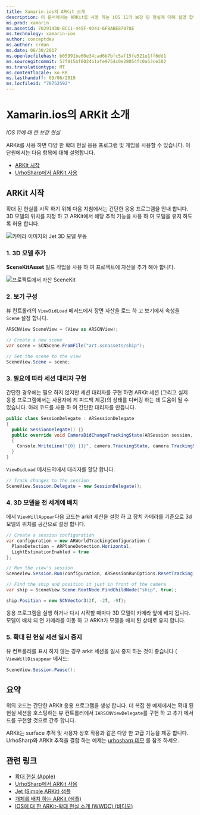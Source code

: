 ```yaml
---
title: Xamarin.ios의 ARKit 소개
description: 이 문서에서는 ARKit를 사용 하는 iOS 11의 보강 된 현실에 대해 설명 합니다. 응용 프로그램에 3D 모델을 추가 하 고, 보기를 구성 하 고, 세션 대리자를 구현 하 고, 전 세계에 3D 모델을 배치 하 고, 확대 된 현실 세션을 일시 중지 하는 방법을 설명 합니다.
ms.prod: xamarin
ms.assetid: 70291430-BCC1-445F-9D41-6FBABE87078E
ms.technology: xamarin-ios
author: conceptdev
ms.author: crdun
ms.date: 08/30/2017
ms.openlocfilehash: b05991be60e34cad6b7bfc5af15fe521e1ff6dd1
ms.sourcegitcommit: 57f815bf0024b1afe9754c0e28054fc0a53ce302
ms.translationtype: MT
ms.contentlocale: ko-KR
ms.lasthandoff: 09/06/2019
ms.locfileid: "70752592"
---
```

# <a name="introduction-to-arkit-in-xamarinios"></a>Xamarin.ios의 ARKit 소개

_IOS 11에 대 한 보강 현실_

ARKit를 사용 하면 다양 한 확대 현실 응용 프로그램 및 게임을 사용할 수 있습니다. 이 단원에서는 다음 항목에 대해 설명합니다.

- [ARKit 시작](#gettingstarted)
- [UrhoSharp에서 ARKit 사용](urhosharp.md)

<a name="gettingstarted" />

## <a name="getting-started-with-arkit"></a>ARKit 시작

확대 된 현실를 시작 하기 위해 다음 지침에서는 간단한 응용 프로그램을 안내 합니다. 3D 모델의 위치를 지정 하 고 ARKit에서 해당 추적 기능을 사용 하 여 모델을 유지 하도록 허용 합니다.

![카메라 이미지의 Jet 3D 모델 부동](images/jet-sml.png)

### <a name="1-add-a-3d-model"></a>1. 3D 모델 추가

**SceneKitAsset** 빌드 작업을 사용 하 여 프로젝트에 자산을 추가 해야 합니다.

![프로젝트에서 자산 SceneKit](images/scene-assets.png)

### <a name="2-configure-the-view"></a>2. 보기 구성

뷰 컨트롤러의 `ViewDidLoad` 메서드에서 장면 자산을 로드 하 고 보기에서 속성을 `Scene` 설정 합니다.

```csharp
ARSCNView SceneView = (View as ARSCNView);

// Create a new scene
var scene = SCNScene.FromFile("art.scnassets/ship");

// Set the scene to the view
SceneView.Scene = scene;
```

### <a name="3-optionally-implement-a-session-delegate"></a>3. 필요에 따라 세션 대리자 구현

간단한 경우에는 필요 하지 않지만 세션 대리자를 구현 하면 ARKit 세션 (그리고 실제 응용 프로그램에서는 사용자에 게 피드백 제공)의 상태를 디버깅 하는 데 도움이 될 수 있습니다. 아래 코드를 사용 하 여 간단한 대리자를 만듭니다.

```csharp
public class SessionDelegate : ARSessionDelegate
{
  public SessionDelegate() {}
  public override void CameraDidChangeTrackingState(ARSession session, ARCamera camera)
  {
    Console.WriteLine("{0} {1}", camera.TrackingState, camera.TrackingStateReason);
  }
}
```

`ViewDidLoad` 메서드의에서 대리자를 할당 합니다.

```csharp
// Track changes to the session
SceneView.Session.Delegate = new SessionDelegate();
```

### <a name="4-position-the-3d-model-in-the-world"></a>4. 3D 모델을 전 세계에 배치

에서 `ViewWillAppear`다음 코드는 arkit 세션을 설정 하 고 장치 카메라를 기준으로 3d 모델의 위치를 공간으로 설정 합니다.

```csharp
// Create a session configuration
var configuration = new ARWorldTrackingConfiguration {
  PlaneDetection = ARPlaneDetection.Horizontal,
  LightEstimationEnabled = true
};

// Run the view's session
SceneView.Session.Run(configuration, ARSessionRunOptions.ResetTracking);

// Find the ship and position it just in front of the camera
var ship = SceneView.Scene.RootNode.FindChildNode("ship", true);

ship.Position = new SCNVector3(2f, -2f, -9f);
```

응용 프로그램을 실행 하거나 다시 시작할 때마다 3D 모델이 카메라 앞에 배치 됩니다. 모델이 배치 되 면 카메라를 이동 하 고 ARKit가 모델을 배치 된 상태로 유지 합니다.

### <a name="5-pause-the-augmented-reality-session"></a>5. 확대 된 현실 세션 일시 중지

뷰 컨트롤러를 표시 하지 않는 경우 arkit 세션을 일시 중지 하는 것이 좋습니다 ( `ViewWillDisappear` 메서드:

```csharp
SceneView.Session.Pause();
```

## <a name="summary"></a>요약

위의 코드는 간단한 ARKit 응용 프로그램을 생성 합니다. 더 복잡 한 예제에서는 확대 된 현실 세션을 호스팅하는 뷰 컨트롤러에서 `IARSCNViewDelegate`를 구현 하 고 추가 메서드를 구현할 것으로 간주 합니다.

ARKit는 surface 추적 및 사용자 상호 작용과 같은 다양 한 고급 기능을 제공 합니다. UrhoSharp와 ARKit 추적을 결합 하는 예제는 [urhosharp 데모](urhosharp.md) 를 참조 하세요.

## <a name="related-links"></a>관련 링크

- [확대 현실 (Apple)](https://developer.apple.com/arkit/)
- [UrhoSharp에서 ARKit 사용](urhosharp.md)
- [Jet (Simple ARKit) 샘플](https://docs.microsoft.com/samples/xamarin/ios-samples/ios11-arkitsample)
- [개체를 배치 하는 ARKit (샘플)](https://docs.microsoft.com/samples/xamarin/ios-samples/ios11-arkitplacingobjects)
- [IOS에 대 한 ARKit-확대 현실 소개 (WWDC) (비디오)](https://developer.apple.com/videos/play/wwdc2017/602/)
